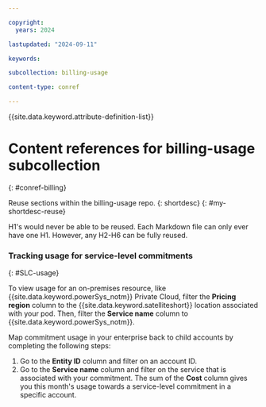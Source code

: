 ```yaml
---

copyright:
  years: 2024

lastupdated: "2024-09-11"

keywords:

subcollection: billing-usage

content-type: conref

---
```


{{site.data.keyword.attribute-definition-list}}

# Content references for billing-usage subcollection
{: #conref-billing}

Reuse sections within the billing-usage repo.
{: shortdesc}
{: #my-shortdesc-reuse}

H1's would never be able to be reused. Each Markdown file can only ever have one H1. However, any H2-H6 can be fully reused.


### Tracking usage for service-level commitments
{: #SLC-usage}

To view usage for an on-premises resource, like {{site.data.keyword.powerSys_notm}} Private Cloud, filter the **Pricing region** column to the {{site.data.keyword.satelliteshort}} location associated with your pod. Then, filter the **Service name** column to {{site.data.keyword.powerSys_notm}}.

Map commitment usage in your enterprise back to child accounts by completing the following steps:

1. Go to the **Entity ID** column and filter on an account ID.
1. Go to the **Service name** column and filter on the service that is associated with your commitment. The sum of the **Cost** column gives you this month's usage towards a service-level commitment in a specific account.
